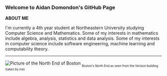 ### Welcome to Aidan Domondon's GitHub Page 

**ABOUT ME**

I'm currently a 4th year student at Northeastern University studying Computer Science and Mathematics. Some of my interests in mathematics include algebra, analysis, statistics and data analysis. Some of my interests in computer science include software engineering, machine learning and computability theory.
***

![Picture of the North End of Boston](https://github.com/aidandomondon/aidandomondon/blob/main/ai_ml.png?raw=true)
<sub><sub>Boston's North End as seen from the Verizon building (taken by me)</sub></sub>
